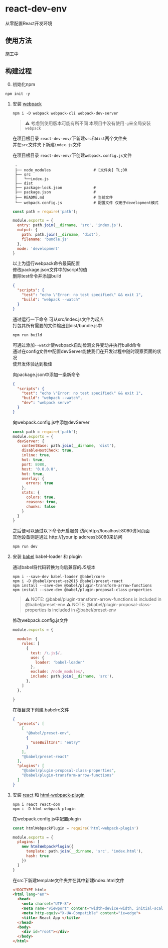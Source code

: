 # react-dev-env

从零配置React开发环境

## 使用方法

施工中

## 构建过程

0. 初始化npm
```shell
npm init -y
```

1. 安装 [webpack](https://webpack.js.org/)

    ```shell
    npm i -D webpack webpack-cli webpack-dev-server
    ```
    > ⚠️ 考虑到使用版本可能有所不同 本项目中没有使用```-g```来全局安装```webpack```

    在项目根目录 ```react-dev-env/```下新建```src```和```dist```两个文件夹  
    并在```src```文件夹下新建```index.js```文件

    在项目根目录 ```react-dev-env/```下创建```webpack.config.js```文件

        .
        ├── node_modules                   # [文件夹] TL;DR
        ├── src
        │   └──index.js
        ├── dist
        ├── package-lock.json              # 
        ├── package.json                   # 
        ├── README.md                      # 当前文件
        └── webpack.config.js              # 配置文件 仅用于development模式

    ```javascript
    const path = require('path');

    module.exports = {
      entry: path.join(__dirname, 'src', 'index.js'),
      output: {
        path: path.join(__dirname, 'dist'),
        filename: 'bundle.js'
      },
      mode: 'development'
    }
    ```
    以上为运行webpack命令最简配置  
    修改package.json文件中的script的值  
    删除test命令并添加build
    ```json
    {
      "scripts": {
        "test": "echo \"Error: no test specified\" && exit 1",
        "build": "webpack --watch"
      }
    }
    ```
    通过运行一下命令 可从src/index.js文件为起点  
    打包其所有需要的文件输出到dist/bundle.js中
    ```shell
    npm run build
    ```
    可通过添加```--watch```使webpack自动检测文件变动并执行build命令  
    通过在config文件中配置devServer能使我们在开发过程中随时观察页面的状况  
    使开发体验达到极佳  

    向package.json中添加一条新命令
    ```json
    {
      "scripts": {
        "test": "echo \"Error: no test specified\" && exit 1",
        "build": "webpack --watch",
        "dev": "webpack serve"
      }
    }
    ```
    向webpack.config.js中添加devServer
    ```javascript
    const path = require('path');
    module.exports = {
      devServer: {
        contentBase: path.join(__dirname, 'dist'),
        disableHostCheck: true,
        inline: true,
        hot: true,
        port: 8080,
        host: '0.0.0.0',
        hot: true,
        overlay: {
          errors: true
        },
        stats: {
          colors: true,
          reasons: true,
          chunks: false
        }
      }
    }
    ```
    之后便可以通过以下命令开启服务 访问http://localhost:8080访问页面  
    其他设备则是通过 http://[your ip address]:8080来访问
    ```
    npm run dev
    ```


2. 安装 [babel](https://babeljs.io/) babel-loader 和 plugin
    
    通过babel将代码转换为向后兼容的JS版本
    ```shell
    npm i --save-dev babel-loader @babel/core
    npm i -D @babel/preset-es2015 @babel/preset-react
    npm install --save-dev @babel/plugin-transform-arrow-functions
    npm install --save-dev @babel/plugin-proposal-class-properties
    ```
    > ⚠️ NOTE: @babel/plugin-transform-arrow-functions is included in @babel/preset-env
    > ⚠️ NOTE: @babel/plugin-proposal-class-properties is included in @babel/preset-env
    
    修改webpack.config.js文件
    ```js
    module.exports = {

      module: {
        rules: [
          {
            test: /\.js$/,
            use: {
              loader: 'babel-loader'
            },
            exclude: /node_modules/,
            include: path.join(__dirname, 'src'),
          },
        ]
      },

    }
    ```
    在根目录下创建.babelrc文件
    ```json
    {
      "presets": [
        [
          "@babel/preset-env",
          {
            "useBuiltIns": "entry"
          }
        ],
        "@babel/preset-react"
      ],
      "plugins": [
        "@babel/plugin-proposal-class-properties",
        "@babel/plugin-transform-arrow-functions"
      ]
    }
    ```


3. 安装 [react](https://reactjs.org/) 和 [html-webpack-plugin](https://webpack.js.org/plugins/html-webpack-plugin/)
    ```shell
    npm i react react-dom
    npm i -D html-webpack-plugin
    ```
    在webpack.config.js中配置plugin
    ```js
    const htmlWebpackPlugin = require('html-webpack-plugin')

    module.exports = {
      plugins: [
        new htmlWebpackPlugin({
          template: path.join(__dirname, 'src', 'index.html'),
          hash: true
        })
      ]
    }
    ```
    在src下新建template文件夹并在其中新建index.html文件
    ```html
    <!DOCTYPE html>
    <html lang="en">
      <head>
        <meta charset="UTF-8">
        <meta name="viewport" content="width=device-width, initial-scale=1.0">
        <meta http-equiv="X-UA-Compatible" content="ie=edge">
        <title> React App </title>
      </head>
      <body>
        <div id="root"></div>
      </body>
    </html>
    ```
